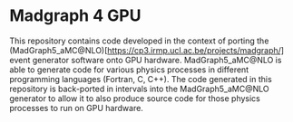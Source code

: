 # Madgraph 4 GPU

This repository contains code developed in the context of porting the (MadGraph5_aMC@NLO)[https://cp3.irmp.ucl.ac.be/projects/madgraph/] event generator software onto GPU hardware. MadGraph5_aMC@NLO is able to generate code for various physics processes in different programming languages (Fortran, C, C++). The code generated in this repository is back-ported in intervals into the MadGraph5_aMC@NLO generator to allow it to also produce source code for those physics processes to run on GPU hardware. 
